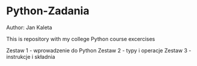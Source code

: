 # Python-Zadania
Author: Jan Kaleta

This is repository with my college Python course excercises

Zestaw 1 - wprowadzenie do Python
Zestaw 2 - typy i operacje
Zestaw 3 - instrukcje i składnia
